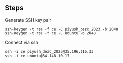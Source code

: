 ## Steps

Generate SSH key pair
```
ssh-keygen -t rsa -f ce -C piyush_dezc_2023 -b 2048
ssh-keygen -t rsa -f ce -C ubuntu -b 2048
```

Connect via ssh
```
ssh -i ce piyush_dezc_2023@35.196.116.33
ssh -i ce ubuntu@34.148.10.17
```
